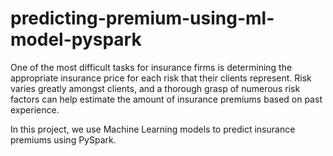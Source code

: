 # predicting-premium-using-ml-model-pyspark

One of the most difficult tasks for insurance firms is determining the appropriate insurance price for each risk that their clients represent. Risk varies greatly amongst clients, and a thorough grasp of numerous risk factors can help estimate the amount of insurance premiums based on past experience.

In this project, we use Machine Learning models to predict insurance premiums using PySpark.
